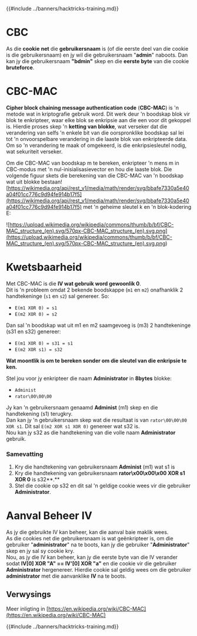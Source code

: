 {{#include ../banners/hacktricks-training.md}}

# CBC

As die **cookie** **net** die **gebruikersnaam** is (of die eerste deel van die cookie is die gebruikersnaam) en jy wil die gebruikersnaam "**admin**" naboots. Dan kan jy die gebruikersnaam **"bdmin"** skep en die **eerste byte** van die cookie **bruteforce**.

# CBC-MAC

**Cipher block chaining message authentication code** (**CBC-MAC**) is 'n metode wat in kriptografie gebruik word. Dit werk deur 'n boodskap blok vir blok te enkripteer, waar elke blok se enkripsie aan die een voor dit gekoppel is. Hierdie proses skep 'n **ketting van blokke**, wat verseker dat die verandering van selfs 'n enkele bit van die oorspronklike boodskap sal lei tot 'n onvoorspelbare verandering in die laaste blok van enkripteerde data. Om so 'n verandering te maak of omgekeerd, is die enkripsiesleutel nodig, wat sekuriteit verseker.

Om die CBC-MAC van boodskap m te bereken, enkripteer 'n mens m in CBC-modus met 'n nul-inisialisasievector en hou die laaste blok. Die volgende figuur skets die berekening van die CBC-MAC van 'n boodskap wat uit blokke bestaan![https://wikimedia.org/api/rest_v1/media/math/render/svg/bbafe7330a5e40a04f01cc776c9d94fe914b17f5](https://wikimedia.org/api/rest_v1/media/math/render/svg/bbafe7330a5e40a04f01cc776c9d94fe914b17f5) met 'n geheime sleutel k en 'n blok-kodering E:

![https://upload.wikimedia.org/wikipedia/commons/thumb/b/bf/CBC-MAC_structure_(en).svg/570px-CBC-MAC_structure_(en).svg.png](<https://upload.wikimedia.org/wikipedia/commons/thumb/b/bf/CBC-MAC_structure_(en).svg/570px-CBC-MAC_structure_(en).svg.png>)

# Kwetsbaarheid

Met CBC-MAC is die **IV wat gebruik word gewoonlik 0**.\
Dit is 'n probleem omdat 2 bekende boodskappe (`m1` en `m2`) onafhanklik 2 handtekeninge (`s1` en `s2`) sal genereer. So:

- `E(m1 XOR 0) = s1`
- `E(m2 XOR 0) = s2`

Dan sal 'n boodskap wat uit m1 en m2 saamgevoeg is (m3) 2 handtekeninge (s31 en s32) genereer:

- `E(m1 XOR 0) = s31 = s1`
- `E(m2 XOR s1) = s32`

**Wat moontlik is om te bereken sonder om die sleutel van die enkripsie te ken.**

Stel jou voor jy enkripteer die naam **Administrator** in **8bytes** blokke:

- `Administ`
- `rator\00\00\00`

Jy kan 'n gebruikersnaam genaamd **Administ** (m1) skep en die handtekening (s1) terugkry.\
Dan kan jy 'n gebruikersnaam skep wat die resultaat is van `rator\00\00\00 XOR s1`. Dit sal `E(m2 XOR s1 XOR 0)` genereer wat s32 is.\
Nou kan jy s32 as die handtekening van die volle naam **Administrator** gebruik.

### Samevatting

1. Kry die handtekening van gebruikersnaam **Administ** (m1) wat s1 is
2. Kry die handtekening van gebruikersnaam **rator\x00\x00\x00 XOR s1 XOR 0** is s32**.**
3. Stel die cookie op s32 en dit sal 'n geldige cookie wees vir die gebruiker **Administrator**.

# Aanval Beheer IV

As jy die gebruikte IV kan beheer, kan die aanval baie maklik wees.\
As die cookies net die gebruikersnaam is wat geënkripteer is, om die gebruiker "**administrator**" na te boots, kan jy die gebruiker "**Administrator**" skep en jy sal sy cookie kry.\
Nou, as jy die IV kan beheer, kan jy die eerste byte van die IV verander sodat **IV\[0] XOR "A" == IV'\[0] XOR "a"** en die cookie vir die gebruiker **Administrator** hergenereer. Hierdie cookie sal geldig wees om die gebruiker **administrator** met die aanvanklike **IV** na te boots.

## Verwysings

Meer inligting in [https://en.wikipedia.org/wiki/CBC-MAC](https://en.wikipedia.org/wiki/CBC-MAC)

{{#include ../banners/hacktricks-training.md}}
